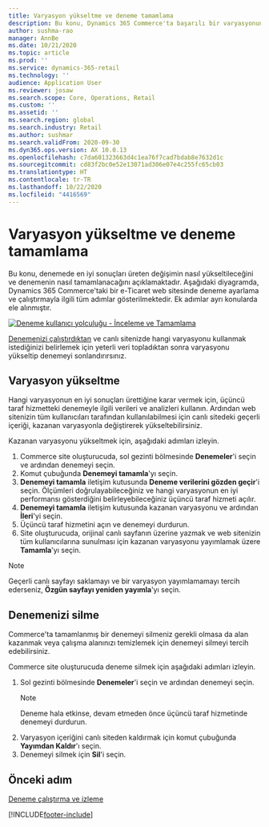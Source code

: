 ```yaml
---
title: Varyasyon yükseltme ve deneme tamamlama
description: Bu konu, Dynamics 365 Commerce'ta başarılı bir varyasyonun nasıl yükseltileceğini ve denemenin nasıl tamamlanacağını açıklar.
author: sushma-rao
manager: AnnBe
ms.date: 10/21/2020
ms.topic: article
ms.prod: ''
ms.service: dynamics-365-retail
ms.technology: ''
audience: Application User
ms.reviewer: josaw
ms.search.scope: Core, Operations, Retail
ms.custom: ''
ms.assetid: ''
ms.search.region: global
ms.search.industry: Retail
ms.author: sushmar
ms.search.validFrom: 2020-09-30
ms.dyn365.ops.version: AX 10.0.13
ms.openlocfilehash: c7da601323663d4c1ea76f7cad7bdab8e7632d1c
ms.sourcegitcommit: cd83f2bc0e52e13071ad306e07e4c255fc65cb03
ms.translationtype: HT
ms.contentlocale: tr-TR
ms.lasthandoff: 10/22/2020
ms.locfileid: "4416569"
---
```

# <a name="promote-a-variation-and-complete-an-experiment"></a>Varyasyon yükseltme ve deneme tamamlama

Bu konu, denemede en iyi sonuçları üreten değişimin nasıl yükseltileceğini ve denemenin nasıl tamamlanacağını açıklamaktadır. Aşağıdaki diyagramda, Dynamics 365 Commerce'taki bir e-Ticaret web sitesinde deneme ayarlama ve çalıştırmayla ilgili tüm adımlar gösterilmektedir. Ek adımlar ayrı konularda ele alınmıştır.

[ ![Deneme kullanıcı yolculuğu - İnceleme ve Tamamlama](./media/experimentation_review_complete.svg) ](./media/experimentation_review_complete.svg#lightbox)

[Denemenizi çalıştırdıktan](experimentation-run-monitor.md) ve canlı sitenizde hangi varyasyonu kullanmak istediğinizi belirlemek için yeterli veri topladıktan sonra varyasyonu yükseltip denemeyi sonlandırırsınız.

## <a name="promote-a-variation"></a>Varyasyon yükseltme
Hangi varyasyonun en iyi sonuçları ürettiğine karar vermek için, üçüncü taraf hizmetteki denemeyle ilgili verileri ve analizleri kullanın. Ardından web sitenizin tüm kullanıcıları tarafından kullanılabilmesi için canlı sitedeki geçerli içeriği, kazanan varyasyonla değiştirerek yükseltebilirsiniz.

Kazanan varyasyonu yükseltmek için, aşağıdaki adımları izleyin. 

1. Commerce site oluşturucuda, sol gezinti bölmesinde **Denemeler**'i seçin ve ardından denemeyi seçin.
1. Komut çubuğunda **Denemeyi tamamla**'yı seçin.
1. **Denemeyi tamamla** iletişim kutusunda **Deneme verilerini gözden geçir**'i seçin. Ölçümleri doğrulayabileceğiniz ve hangi varyasyonun en iyi performansı gösterdiğini belirleyebileceğiniz üçüncü taraf hizmeti açılır.
1. **Denemeyi tamamla** iletişim kutusunda kazanan varyasyonu ve ardından **İleri**'yi seçin.
1. Üçüncü taraf hizmetini açın ve denemeyi durdurun.
1. Site oluşturucuda, orijinal canlı sayfanın üzerine yazmak ve web sitenizin tüm kullanıcılarına sunulması için kazanan varyasyonu yayımlamak üzere **Tamamla**'yı seçin. 

> [!NOTE]
> Geçerli canlı sayfayı saklamayı ve bir varyasyon yayımlamamayı tercih ederseniz, **Özgün sayfayı yeniden yayımla**'yı seçin.

## <a name="delete-your-experiment"></a>Denemenizi silme
Commerce'ta tamamlanmış bir denemeyi silmeniz gerekli olmasa da alan kazanmak veya çalışma alanınızı temizlemek için denemeyi silmeyi tercih edebilirsiniz. 

Commerce site oluşturucuda deneme silmek için aşağıdaki adımları izleyin.

1. Sol gezinti bölmesinde **Denemeler**'i seçin ve ardından denemeyi seçin. 
    > [!NOTE]
    > Deneme hala etkinse, devam etmeden önce üçüncü taraf hizmetinde denemeyi durdurun.
1. Varyasyon içeriğini canlı siteden kaldırmak için komut çubuğunda **Yayımdan Kaldır**'ı seçin.
1. Denemeyi silmek için **Sil**'i seçin.

## <a name="previous-step"></a>Önceki adım
[Deneme çalıştırma ve izleme](experimentation-run-monitor.md)


[!INCLUDE[footer-include](../includes/footer-banner.md)]